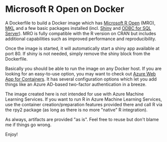 # Microsoft R Open on Docker
A Dockerfile to build a Docker image which has [Microsoft R Open](https://mran.microsoft.com/open) (MRO), [MKL](https://software.intel.com/en-us/mkl) and a few basic packages installed (incl. [Shiny](https://shiny.rstudio.com) and [ODBC for SQL Server](https://docs.microsoft.com/en-us/sql/connect/odbc/linux-mac/installing-the-microsoft-odbc-driver-for-sql-server?view=sql-server-2017)). MRO is fully compatible with the R version on CRAN but includes additional capabilities such as improved performance and reproducibility.

Once the image is started, it will automatically start a shiny app available at port 80. If shiny is not needed, simply remove the shiny block from the Dockerfile.

Basically you should be able to run the image on any Docker host. If you are looking for an easy-to-use option, you may want to check out [Azure Web App for Containers](https://azure.microsoft.com/en-us/services/app-service/containers). It has several configuration options which let you add things like an Azure AD-based two-factor authentication in a breeze.

The image created here is not intended for use with Azure Machine Learning Services. If you want to run R in Azure Machine Learning Services, use the container creation/preparation features provided there and call R via the rpy2 package (as long as there is no more "native" R integration).

As always, artifacts are provided "as is". Feel free to reuse but don't blame me if things go wrong.

Enjoy!
